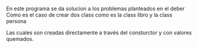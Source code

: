 En este programa se da solucion a los problemas planteados en el deber 
Como es el caso de crear dos class como es la class libro y la class persona 

Las cuales son creadas directamente a través del consturctor y con valores quemados.
